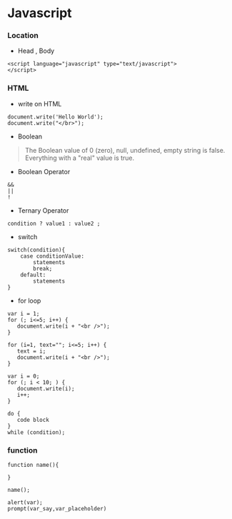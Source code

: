 # Javascript 

### Location 

* Head , Body
```
<script language="javascript" type="text/javascript">
</script>
```
### HTML

* write on HTML
```
document.write('Hello World');
document.write("</br>");
```

* Boolean
> The Boolean value of 0 (zero), null, undefined, empty string is false. Everything with a "real" value is true.

* Boolean Operator 
```
&&
||
!
```

* Ternary Operator
```
condition ? value1 : value2 ;
```

* switch
```
switch(condition){
    case conditionValue:
        statements
        break;
    default:
        statements 
}
```

* for loop
```
var i = 1;
for (; i<=5; i++) {
   document.write(i + "<br />");
}
```

```
for (i=1, text=""; i<=5; i++) {
   text = i;
   document.write(i + "<br />");
}
```

```
var i = 0;
for (; i < 10; ) {
   document.write(i);
   i++;
}
```

```
do {
   code block
}
while (condition);
```

### function 

```
function name(){

}

name();
```

```
alert(var);
prompt(var_say,var_placeholder)
```